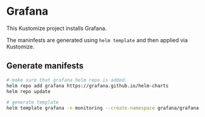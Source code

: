 # Grafana
This Kustomize project installs Grafana.

The maninfests are generated using `helm template` and then applied via Kustomize.

## Generate manifests
```sh
# make sure that grafana helm repo is added.
helm repo add grafana https://grafana.github.io/helm-charts
helm repo update

# generate template
helm template grafana -n monitoring --create-namespace grafana/grafana --values base/values.yaml > base/manifests.yaml
```
